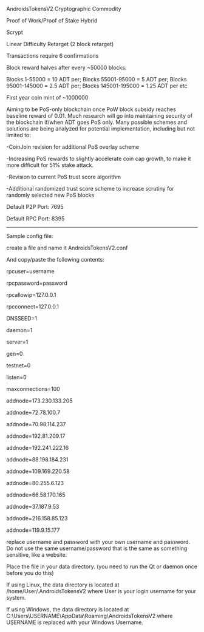 AndroidsTokensV2 Cryptographic Commodity

Proof of Work/Proof of Stake Hybrid

Scrypt

Linear Difficulty Retarget (2 block retarget)

Transactions require 6 confirmations

Block reward halves after every ~50000 blocks:

Blocks 1-55000 = 10 ADT per; 
Blocks 55001-95000 = 5 ADT per;
Blocks 95001-145000 = 2.5 ADT per;
Blocks 145001-195000 = 1.25 ADT per
etc

First year coin mint of ~1000000

Aiming to be PoS-only blockchain once PoW block subsidy reaches baseline reward of 0.01.
Much research will go into maintaining security of the blockchain if/when ADT goes PoS only.  Many possible schemes and solutions are being analyzed for potential implementation, including but not limited to:

-CoinJoin revision for additional PoS overlay scheme

-Increasing PoS rewards to slightly accelerate coin cap growth, to make it more difficult for 51% stake attack.

-Revision to current PoS trust score algorithm

-Additional randomized trust score scheme to increase scrutiny for randomly selected new PoS blocks

Default P2P Port: 7695

Default RPC Port: 8395

---

Sample config file:

create a file and name it AndroidsTokensV2.conf

And copy/paste the following contents:

rpcuser=username

rpcpassword=password

rpcallowip=127.0.0.1

rpcconnect=127.0.0.1

DNSSEED=1

daemon=1

server=1

gen=0

testnet=0

listen=0

maxconnections=100

addnode=173.230.133.205

addnode=72.78.100.7

addnode=70.98.114.237

addnode=192.81.209.17

addnode=192.241.222.16

addnode=88.198.184.231

addnode=109.169.220.58

addnode=80.255.6.123

addnode=66.58.170.165

addnode=37.187.9.53

addnode=216.158.85.123

addnode=119.9.15.177



replace username and password with your own username and password.  Do not use the same username/password that is the same as something sensitive, like a website.  

Place the file in your data directory. (you need to run the Qt or daemon once before you do this)

If using Linux, the data directory is located at /home/User/.AndroidsTokensV2 
where User is your login username for your system.

If using Windows, the data directory is located at C:\Users\USERNAME\AppData\Roaming\AndroidsTokensV2 where USERNAME is replaced with your Windows Username.


